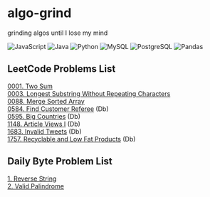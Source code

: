 # algo-grind
grinding algos until I lose my mind

![JavaScript](https://img.shields.io/badge/-JavaScript-f7df1e?style=flat&logo=javascript&logoColor=black)
![Java](https://img.shields.io/badge/-Java-f89820?style=flat&logo=java&logoColor=white)
![Python](https://img.shields.io/badge/-Python-3776ab?style=flat&logo=python&logoColor=white)
![MySQL](https://img.shields.io/badge/MySQL-00000F?style=flat&logo=mysql&logoColor=white)
![PostgreSQL](https://img.shields.io/badge/PostgreSQL-316192?style=flat&logo=postgresql&logoColor=white)
![Pandas](https://img.shields.io/badge/Pandas-2C2D72?style=flat&logo=pandas&logoColor=white)

## LeetCode Problems List
[0001. Two Sum](./leetcode/0001_two_sum.md)  
[0003. Longest Substring Without Repeating Characters](./leetcode/0003_longest_substring_without_repeating_characters.md)  
[0088. Merge Sorted Array](./leetcode/0088_merge_sorted_array.md)  
[0584. Find Customer Referee](./leetcode/SQL/0584_find_customer_referee.md) (Db)  
[0595. Big Countries](./leetcode/SQL/0595_big_countries.md) (Db)  
[1148. Article Views I](./leetcode/SQL/1148_article_views_I) (Db)  
[1683. Invalid Tweets](./leetcode/SQL/1683_invalid_tweets.md) (Db)  
[1757. Recyclable and Low Fat Products](./leetcode/SQL/1757_recyclable_and_low_fat_products.md) (Db)  

## Daily Byte Problem List
[1. Reverse String](./dailyByte/1_reverse_string.md)  
[2. Valid Palindrome](./dailyByte/2_valid_palindrome.md)  
